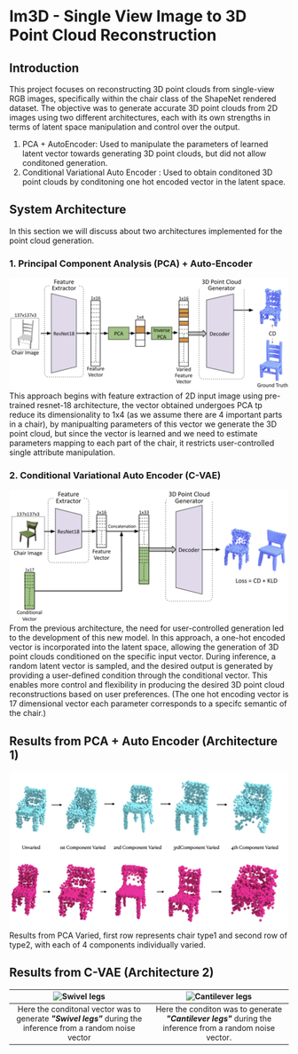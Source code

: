 # Im3D - Single View Image to 3D Point Cloud Reconstruction 

## Introduction
This project focuses on reconstructing 3D point clouds from single-view RGB images, specifically within the chair class of the ShapeNet rendered dataset. The objective was to generate accurate 3D point clouds from 2D images using two different architectures, each with its own strengths in terms of latent space manipulation and control over the output. 
1. PCA + AutoEncoder: Used to manipulate the parameters of learned latent vector towards generating 3D point clouds, but did not allow conditoned generation.
2. Conditional Variational Auto Encoder : Used to obtain conditoned 3D point clouds by conditoning one hot encoded vector in the latent space.

## System Architecture 
In this section we will discuss about two architectures implemented for the point cloud generation.
### 1. Principal Component Analysis (PCA) + Auto-Encoder
![PCA + Auto Encoder](https://github.com/Jatinkalal/IM3D/blob/main/Images/architecture_pca.png)
This approach begins with feature extraction of 2D input image using pre-trained resnet-18 architecture, the vector obtained undergoes PCA tp reduce its dimensionality to 1x4 (as we assume there are 4 important parts in a chair), by manipualting parameters of this vector we generate the 3D point cloud, but since the vector is learned and we need to estimate parameters mapping to each part of the chair, it restricts user-controlled single attribute manipulation.

### 2. Conditional Variational Auto Encoder (C-VAE)
![C-VAE](https://github.com/Jatinkalal/IM3D/blob/main/Images/Archiecture.png)
From the previous architecture, the need for user-controlled generation led to the development of this new model. In this approach, a one-hot encoded vector is incorporated into the latent space, allowing the generation of 3D point clouds conditioned on the specific input vector. During inference, a random latent vector is sampled, and the desired output is generated by providing a user-defined condition through the conditional vector. This enables more control and flexibility in producing the desired 3D point cloud reconstructions based on user preferences.
(The one hot encoding vector is 17 dimensional vector each parameter corresponds to a specifc semantic of the chair.)

## Results from PCA + Auto Encoder (Architecture 1)
![PCA + Auto Encoder](https://github.com/Jatinkalal/IM3D/blob/main/Images/last_moment.003.png)
Results from PCA Varied, first row represents chair type1 and second row of type2, with each of 4 components individually varied.

## Results from C-VAE (Architecture 2)

| ![Swivel legs]([https://github.com/Jatinkalal/IM3D/blob/main/Images/Cantilever.gif](https://github.com/Jatinkalal/IM3D/blob/main/Images/Swivel.gif)) | ![Cantilever legs](https://github.com/Jatinkalal/IM3D/blob/main/Images/Cantilever.gif) | 
|:--------------------------:|:--------------------------:|
| Here the conditonal vector was to generate ***"Swivel legs"*** during the inference from a random noise vector          | Here the conditon was to generate ***"Cantilever legs"*** during the inference from a random noise vector.          














